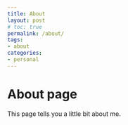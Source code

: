 ```yaml
---
title: About
layout: post
# toc: true
permalink: /about/
tags:
- about
categories:
- personal
---
```

# About page

This page tells you a little bit about me.
